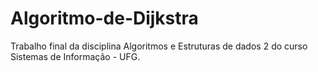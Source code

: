 # Algoritmo-de-Dijkstra
Trabalho final da disciplina Algoritmos e Estruturas de dados 2 do curso Sistemas de Informação - UFG.
